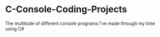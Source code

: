 # C-Console-Coding-Projects
The multitude of different console programs I've made through my time using C#
